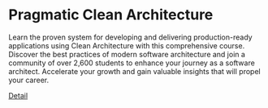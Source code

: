 # Pragmatic Clean Architecture

Learn the proven system for developing and delivering production-ready applications using Clean Architecture with this comprehensive course. Discover the best practices of modern software architecture and join a community of over 2,600 students to enhance your journey as a software architect. Accelerate your growth and gain valuable insights that will propel your career. 

[Detail](https://eduitfree.com/courses/pragmatic-clean-architecture)